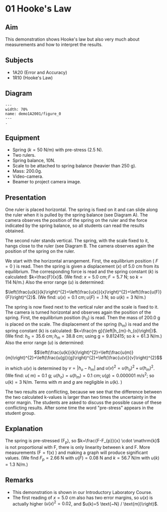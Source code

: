# 01 Hooke's Law 
  
## Aim   
This demonstration shows Hooke's law but also very much about measurements and how to interpret the results.    
  
## Subjects   
* 1A20 (Error and Accuracy)
* 1R10 (Hooke's Law)   
  
## Diagram   
   
```{figure} figures/figure_0.png  
---  
width: 70%  
name: demo1A2001/figure_0  
---
.
```
      
## Equipment   
*  Spring $(k=50 \mathrm{~N} / \mathrm{m})$ with pre-stress $(2.5 \mathrm{~N})$. 
*  Two rulers. 
*  Spring balance, 10N. 
*  Scale to be attached to spring balance (heavier than $250 \mathrm{~g}$). 
*  Mass: 200.0g. 
*  Video-camera. 
*  Beamer to project camera image.

## Presentation   
One ruler is placed horizontal. The spring is fixed on it and can slide along the ruler when it is pulled by the spring balance (see Diagram A). The camera observes the position of the spring on the ruler and the force indicated by the spring balance, so all students can read the results obtained.

The second ruler stands vertical. The spring, with the scale fixed to it, hangs close to the ruler (see Diagram B. The camera observes again the position of the spring on the ruler.

We start with the horizontal arrangement. First, the equilibrium position ( $F=0$ ) is read. Then the spring is given a displacement $(x)$ of $5.0 \mathrm{~cm}$ from its equilibrium. The corresponding force is read and the spring constant $(k)$ is calculated: $k=\frac{F}{x}$. (We find: $x=5.0 \mathrm{~cm} ; F=5.7 \mathrm{~N}$; so $k=114 \mathrm{~N} / \mathrm{m}$.) Also the error range ($u$) is determined:

$\left(\frac{u(k)}{k}\right)^{2}=\left(\frac{u(x)}{x}\right)^{2}+\left(\frac{u(F)}{F}\right)^{2}$. (We find: $u(x)=0.1 \mathrm{~cm} ; u(F)=.1 \mathrm{~N}$; so $u(k)=3 \mathrm{~N} / \mathrm{m}$.)

The spring is now fixed next to the vertical ruler and the scale is fixed to it. The camera is turned horizontal and observes again the position of the spring. First, the equilibrium position $\left(h_{0}\right)$ is read. Then the mass of $200.0 \mathrm{~g}$ is placed on the scale. The displacement of the spring $\left(\mathrm{h}_{\mathrm{m}}\right)$ is read and the spring constant $(\mathrm{k})$ is calculated: $k=\frac{m g}{\left|h_{m}-h_{o}\right|}$. (We find: $h_{0}=35.6 \mathrm{~cm} ; h_{m}=38.8 \mathrm{~cm}$; using $\mathrm{g}=9.812415$; so $k=61.3 \mathrm{~N} / \mathrm{m}$.) Also the error range ($u$) is determined: 

$$\left(\frac{u(k)}{k}\right)^{2}=\left(\frac{u(m)}{m}\right)^{2}+\left(\frac{u(g)}{g}\right)^{2}+\left(\frac{u(v)}{v}\right)^{2}$$

in which $u(v)$ is determined by $v=\left|h_{o}-h_{m}\right|$ and $u(v)^{2}=u\left(h_{o}\right)^{2}+u\left(h_{m}\right)^{2}$. (We find: $u(\mathrm{~m})=0.1 \mathrm{~g}$; $u\left(h_{o}\right)=u\left(h_{m}\right)=0.1 \mathrm{~cm} ; u(g)=0.000001 \mathrm{~m} / \mathrm{s}^{2}$; so $\mathrm{u}(\mathrm{k})=3 \mathrm{~N} / \mathrm{m}$. Terms with $m$ and $g$ are negligible in $u(\mathrm{k})$. )

The two results are conflicting, because we see that the difference between the two calculated $\mathrm{k}$-values is larger than two times the uncertainty in the error margin. The students are asked to discuss the possible cause of these conflicting results. After some time the word "pre-stress" appears in the student group.  
  
## Explanation   
The spring is pre-stressed $\left(\mathrm{F}_{\mathrm{p}}\right)$, so $k=\frac{F-F_{p}}{x} \cdot \mathrm{k}$ is not proportional with $\mathrm{F}$, there is only linearity between $\mathrm{k}$ and $\mathrm{F}$. More measurements $(\mathrm{F}=\mathrm{f}(\mathrm{x})$ ) and making a graph will produce significant values. (We find $F_p=2.66 \text{~N}$ with $u(F)=0.08 \text{~N}$ and $k=56.7 \text{~N} / \text{m}$ with $u(k)=1.3 \text{~N} / \text{m}$.)
  
## Remarks   
- This demonstration is shown in our Introductory Laboratory Course.
- The first reading of $x=5.0 \text{~cm}$ also has two error margins, so $u(x)$ is actually higher $\left(u(x)^{2}=0.02$, and $u(k)=5 \text{~N} / \text{m})\right)$.
  
